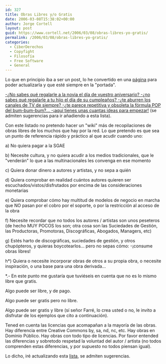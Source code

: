 ```yaml
---
id: 327
title: Obras Libres y/o Gratis
date: 2006-03-08T15:38:02+00:00
author: Jorge Cortell
layout: post
guid: https://www.cortell.net/2006/03/08/obras-libres-yo-gratis/
permalink: /2006/03/08/obras-libres-yo-gratis/
categories:
  - CiberDerechos
  - Copyfight
  - Filosofí­a
  - Free Software
  - General
---
```

Lo que en principio iba a ser un post, lo he convertido en una [página](https://www.cortell.net/regala-libertad-obras-libres-yo-gratis/) para poder actualizarla y que esté siempre en la "portada".

[-¿No sabes qué regalarle a la novia el dí­a de vuestro aniversario? -¿no sabes qué regalarle a tu hijo el dí­a de su cumpleaños? -¿te aburren los canales de TV de siempre? -¿te parece repetitiva y obsoleta la fórmula POP del bum-bum-bum?... -¡aquí­ tienes unas cuantas ideas para empezar!](https://www.cortell.net/regala-libertad-obras-libres-yo-gratis/) (se admiten sugerencias para ir añadiendo a esta lista).

Con este listado no pretendo hacer un "wiki" más de recopilaciones de obras libres de los muchos que hay por la red. Lo que pretendo es que sea un punto de referencia rápido y práctico al que acudir cuando uno:

a) No quiera pagar a la SGAE
  
b) Necesite cultura, y no quiera acudir a los medios tradicionales, que le "venderán" lo que a las multinacionales les convenga en ese momento
  
c) Quiera donar dinero a autores y artistas, y no sepa a quién
  
d) Quiera comprobar en realidad cuántos autores quieren ser escuchados/vistos/disfrutados por encima de las consideraciones monetarias
  
e) Quiera comprobar cómo hay multitud de modelos de negocio en marcha que NO pasan por el cobro por el soporte, o por la restricción al acceso de la obra
  
f) Necesite recordar que no todos los autores / artistas son unos peseteros (de hecho MUY POCOS los son; otra cosa son las Suciedades de Gestión, las Productoras, Promotoras, Discográficas, Abogados, Managers, etc)
  
g) Estés harto de discográficas, suciedades de gestión, y otros chupópteros, y quieras boycotearlos... pero no sepas cómo: -¡consume obras libres!
  
h*) Quiera o necesite incorporar obras de otros a su propia obra, o necesite inspiración, o una base para una obra derivada...

*.- En este punto me gustarí­a que tuviéseis en cuenta que no es lo mismo libre que gratis.

Algo puede ser libre, y de pago.
  
Algo puede ser gratis pero no libre.
  
Algo puede ser gratis y libre (sí­ señor Farré, lo crea usted o no, le invito a disfrutar de los ejemplos que cito a continuación).

Tened en cuenta las licencias que acomapañan a la mayorí­a de las obras. Hay diferencia entre Creative Commons by, sa, nd, nc, etc. Hay obras en Dominio Público. Hay obras con todo tipo de licencias. Por favor entended las diferencias y sobretodo respetad la voluntad del autor / artista (no todos comprenden estas diferencias, y por supuesto no todos piensan igual).

Lo dicho, iré actualizando esta [lista](https://www.cortell.net/regala-libertad-obras-libres-yo-gratis/), se admiten sugerencias.
